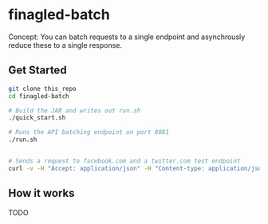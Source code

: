 # finagled-batch

Concept:  You can batch requests to a single endpoint and asynchrously reduce these to a single response.

## Get Started

```BASH
git clone this_repo
cd finagled-batch

# Build the JAR and writes out run.sh
./quick_start.sh

# Runs the API batching endpoint on port 8081
./run.sh


# Sends a request to facebook.com and a twitter.com test endpoint
curl -v -H "Accept: application/json" -H "Content-type: application/json" -X POST -d '[{"url": "http://facebook.com/index.php", "method": "GET", "headers": {"Accept-Language": "en_us"}, "body": ""}, {"url": "https://api.twitter.com/1/help/test.json", "method": "GET", "headers":{}, "body": ""}]' localhost:8081
```

## How it works

TODO
